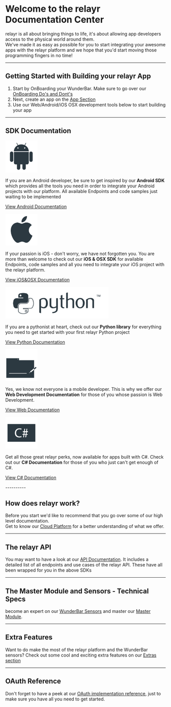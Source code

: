 # Welcome to the relayr Documentation Center 

<p> relayr is all about bringing things to life, it's about allowing app developers access to the physical world around them. 

<br />
We've made it as easy as possible for you to start integrating your awesome apps with the relayr platform and we hope that you'd start moving those programming fingers in no time! <br/></p>

----------
## Getting Started with Building your relayr App

1. Start by OnBoarding your WunderBar. Make sure to go over our <a href="https://developer.relayr.io/documents/Welcome/DosAndDonts">OnBoarding Do's and Dont's </a>
2. Next, create an app on the <a href="https://developer.relayr.io/dashboard/apps/myApps">App Section</a>
3. Use our Web/Android/iOS OSX development tools below to start building your app

----------

## SDK Documentation

<div class="floatBox">
<img src="assets/Android_logo.png" alt="" title="" height=100px>
<p>If you are an Android developer, be sure to get inspired by our <b> Android SDK </b> which provides all the tools you need in order to integrate your Android projects with our platform. All available Endpoints and code samples just waiting to be implemented</p> 

<a class="center" href="https://developer.relayr.io/documents/Android/Reference">View Android Documentation</a>
</div>


<div class="floatBox"> 
<img src="assets/Apple_logo.png" alt="" title="" height=100px>
<p>If your passion is iOS - don't worry, we have not forgotten you. You are more than welcome to check out our <b>iOS & OSX SDK</b> for available Endpoints, code samples and all you need to integrate your iOS project with the relayr platform.</p>

<a class="center" href="https://developer.relayr.io/documents/Apple/Reference">View iOS&OSX Documentation</a>
 </div>


<div class="floatBox">
<img src="assets/Python_logo.png" alt="" title="" height=100px"> 
<p>If you are a pythonist at heart, check out our <b>Python library</b> for everything you need to get started with your first relayr Python project</p>

<a class="center" href="https://developer.relayr.io/documents/Python/Introduction">View Python Documentation</a>
</div>

<div class="floatBox">
<img src="assets/Web6e.png" alt="" title="" height=100px>
<p>Yes, we know not everyone is a mobile developer. This is why we offer our <b>Web Development Documentation</b> for those of you whose passion is Web Development.</p>

<a class="center" href="https://developer.relayr.io/documents/WebDev/Introduction">View Web Documentation</a>
</div>

<div class="floatBox">
<img src="assets/Csharp.png" alt="" title="" height=100px>
<p>Get all those great relayr perks, now available for apps built with C#. Check out our <b>C# Documentation</b> for those of you who just can't get enough of C#.</p>

<a class="center" href="https://developer.relayr.io/documents/CSharp/Reference">View C# Documentation</a>
</div>
----------


## How does relayr work?

<p>Before you start we'd like to recommend that you go over some of our high level documentation. <br/>
Get to know our <a href="https://developer.relayr.io/documents/Welcome/Platform">Cloud Platform</a> for a better understanding of what we offer.</p>

----------

## The relayr API
 
You may want to have a look at our <a href="https://developer.relayr.io/documents/relayrAPI/Introduction">API Documentation</a>. It includes a detailed list of all endpoints and use cases of the relayr API. These have all been wrapped for you in the above SDKs

----------

## The Master Module and Sensors - Technical Specs

become an expert on our <a href="https://developer.relayr.io/documents/Welcome/Sensors">WunderBar Sensors</a> and master our <a href="https://developer.relayr.io/documents/Welcome/MM">Master Module</a>. 

----------

## Extra Features

<p>Want to do make the most of the relayr platform and the WunderBar sensors? Check out some cool and exciting extra features on our <a href="https://developer.relayr.io/documents/HowTos/Introduction"> Extras section </a></p>

----------


## OAuth Reference

<p>Don't forget to have a peek at our <a href="https://developer.relayr.io/documents/Welcome/OAuthReference">OAuth implementation reference</a>, just to make sure you have all you need to get started.  </p>